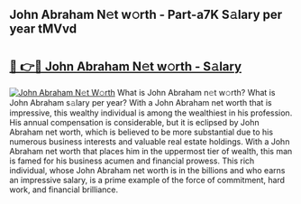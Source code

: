 ## John Abraham N𝚎t w𝚘rth - Part-a7K S𝚊lary per year tMVvd

# <h2><a href="http://gc4naz.nevu.top/?p=John+Abraham">🔗 👉🔴 John Abraham N𝚎t w𝚘rth - S𝚊lary</a></h2>

[![John Abraham N𝚎t W𝚘rth](https://i.imgur.com/Oavwk0R.jpeg)](http://gc4naz.nevu.top/?p=John+Abraham)
What is John Abraham n𝚎t w𝚘rth? What is John Abraham s𝚊lary per year?
With a John Abraham net worth that is impressive, this wealthy individual is among the wealthiest in his profession. His annual compensation is considerable, but it is eclipsed by John Abraham net worth, which is believed to be more substantial due to his numerous business interests and valuable real estate holdings. With a John Abraham net worth that places him in the uppermost tier of wealth, this man is famed for his business acumen and financial prowess. This rich individual, whose John Abraham net worth is in the billions and who earns an impressive salary, is a prime example of the force of commitment, hard work, and financial brilliance.
